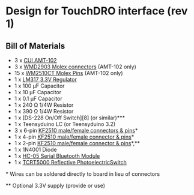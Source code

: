 # Design for TouchDRO interface (rev 1)

## Bill of Materials

- 3 x [CUI AMT-102][3]
- 3 x [WMD2903 Molex connectors][12] (AMT-102 only)
- 15 x [WM2510CT Molex Pins][14] (AMT-102 only)
- 1 x [LM317 3.3V Regulator][4]
- 1 x 100 µF Capacitor
- 1 x 10 µF Capacitor
- 1 x 0.1 µF Capacitor
- 1 x 240 Ω 1/4W Resistor
- 1 x 390 Ω 1/4W Resistor
- 1 x [DS-228 On/Off Switch][8] (or similar)***
- 1 x Teensyduino LC (or Teensyduino 3.2)
- 3 x 6-pin [KF2510 male/female connectors & pins][1]\*
- 1 x 4-pin [KF2510 male/female connector & pins][2]\*
- 1 x 2-pin [KF2510 male/female connector & pins][2]\*,\*\*
- 1 x 1N4001 Diode
- 1 x [HC-05 Serial Bluetooth Module][10]
- 1 x [TCRT5000 Reflective PhotoelectricSwitch][15]

\* Wires can be soldered directly to board in lieu of connectors

\*\* Optional 3.3V supply (provide or use)




[1]: http://www.ebay.com/itm/KF2510-2P-10P-2-54mm-Straight-Right-Angle-Connector-Header-Terminal-Housing-/271932487017?var=&hash=item3f50707569
[2]: http://www.ebay.com/itm/KF2510-2P-10P-2-54mm-Straight-Right-Angle-Connector-Header-Terminal-Housing-/271932487017?var=&hash=item3f50707569
[3]:http://www.digikey.com/product-detail/en/AMT102-V/102-1307-ND/827015
[4]:https://www.sparkfun.com/products/527
[10]:http://www.ebay.com/itm/1pc-HC-05-6-Pin-Wireless-Bluetooth-RF-Transceiver-Module-Serial-For-Arduino-EA-/262082291601?hash=item3d05526791:g:liQAAOSwo0JWMxix
[12]: http://www.digikey.com/product-detail/en/0050579405/WM2903-ND/115035
[14]:http://www.digikey.com/product-detail/en/0016020086/WM2510CT-ND/467802
[15]: http://www.ebay.com/itm/10pcs-TCRT5000-Infrared-Reflective-Photoelectric-Switch-IR-Track-Barrier-Line-/331412239426?hash=item4d29b57442

